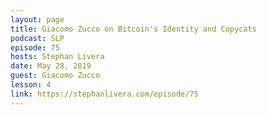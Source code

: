 ```yaml
---
layout: page
title: Giacomo Zucco on Bitcoin's Identity and Copycats
podcast: SLP
episode: 75
hosts: Stephan Livera
date: May 28, 2019
guest: Giacomo Zucco
lesson: 4
link: https://stephanlivera.com/episode/75
---
```

